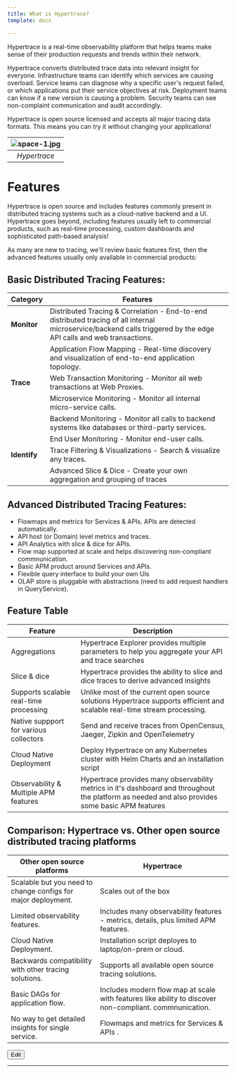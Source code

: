 ```yaml
---
title: What is Hypertrace?
template: docs

---
```

Hypertrace is a real-time observability platform that helps teams make sense of
their production requests and trends within their network.

Hypertrace converts distributed trace data into relevant insight for everyone.
Infrastructure teams can identify which services are causing overload. Service
teams can diagnose why a specific user's request failed, or which applications
put their service objectives at risk. Deployment teams can know if a new
version is causing a problem. Security teams can see non-complaint communication
and audit accordingly.

Hypertrace is open source licensed and accepts all major tracing data formats.
This means you can try it without changing your applications!

| ![space-1.jpg](https://s3.amazonaws.com/hypertrace-docs/dashboard-1.png) | 
|:--:| 
| *Hypertrace* |


# Features

Hypertrace is open source and includes features commonly present in distributed
tracing systems such as a cloud-native backend and a UI. Hypertrace goes beyond,
including features usually left to commercial products, such as real-time
processing, custom dashboards and sophisticated path-based analysis!

As many are new to tracing, we'll review basic features first, then the advanced features usually only available in commercial products:

## Basic Distributed Tracing Features:

| Category | Features                                                                                                                                                            |
| -------- | ------------------------------------------------------------------------------------------------------------------------------------------------------------------- |
| **Monitor**  | Distributed Tracing & Correlation - End-to-end distributed tracing of all internal microservice/backend calls triggered by the edge API calls and web transactions. |
|          | Application Flow Mapping - Real-time discovery and visualization of end-to-end application topology.                                                                 |
| **Trace**    | Web Transaction Monitoring - Monitor all web transactions at Web Proxies.                                                                                            |
|          | Microservice Monitoring - Monitor all internal micro-service calls.                                                                                                  |
|          | Backend Monitoring - Monitor all calls to backend systems like databases or third-party services.                                                                  |
|          | End User Monitoring - Monitor end-user calls.                                                                                                                        |
| **Identify** | Trace Filtering & Visualizations - Search & visualize any traces.                                                                                                   |
|          | Advanced Slice & Dice - Create your own aggregation and grouping of traces                                                                                          |

## Advanced Distributed Tracing Features:
- Flowmaps and metrics for Services & APIs. APIs are detected automatically.
- API host (or Domain) level metrics and traces.
- API Analytics with slice & dice for APIs.
- Flow map supported at scale and helps discovering non-compliant commnunication.
- Basic APM product around Services and APIs.
- Flexible query interface to build your own UIs
- OLAP store is pluggable with abstractions (need to add request handlers in QueryService).


## Feature Table
| Feature                                | Description                                                                                                                                            |
| -------------------------------------- | ------------------------------------------------------------------------------------------------------------------------------------------------------ |
| Aggregations                           | Hypertrace Explorer provides multiple parameters to help you aggregate your API and trace searches                                                     |
| Slice & dice                         | Hypertrace provides the ability to slice and dice traces to derive advanced insights                                                                  |
| Supports scalable real-time processing                        | Unlike most of the current open source solutions Hypertrace supports efficient and scalable real-time stream processing. |
| Native suppport for various collectors | Send and receive traces from OpenCensus, Jaeger, Zipkin and OpenTelemetry                                                                             |
| Cloud Native Deployment                | Deploy Hypertrace on any Kubernetes cluster with Helm Charts and an installation script                                                               |
| Observability & Multiple APM features  | Hypertrace provides many observability metrics in it's dashboard and throughout the platform as needed and also provides some basic APM features      |


## Comparison: Hypertrace vs. Other open source distributed tracing platforms
| Other open source platforms                                   | Hypertrace                                                                                             |
| ------------------------------------------------------------- | ------------------------------------------------------------------------------------------------------ |
| Scalable but you need to change configs for major deployment. | Scales out of the box                                                                                  |
| Limited observability features.                                | Includes many observability features - metrics, details, plus limited APM features.                 |
| Cloud Native Deployment.                                       | Installation script deployes to laptop/on-prem or cloud.                |
| Backwards compatibility with other tracing solutions.          | Supports all available open source tracing solutions.                               |
| Basic DAGs for application flow.                               | Includes modern flow map at scale with features like ability to discover non-compliant. commnunication.                         |
| No way to get detailed insights for single service.            | Flowmaps and metrics for Services & APIs .                           |


<a href="https://github.com/hypertrace/hypertrace-docs-website/tree/master/src/pages/docs/index.md">
<button type="button">Edit</button></a>

***
